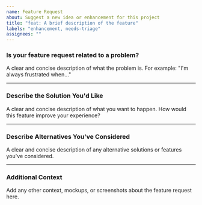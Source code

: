 ```yaml
---
name: Feature Request
about: Suggest a new idea or enhancement for this project
title: "feat: A brief description of the feature"
labels: "enhancement, needs-triage"
assignees: ""
---
```


### Is your feature request related to a problem?

A clear and concise description of what the problem is. For example: "I'm always frustrated when..."

---

### Describe the Solution You'd Like

A clear and concise description of what you want to happen. How would this feature improve your experience?

---

### Describe Alternatives You've Considered

A clear and concise description of any alternative solutions or features you've considered.

---

### Additional Context

Add any other context, mockups, or screenshots about the feature request here.
